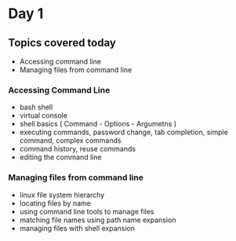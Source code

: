 # Day 1 

## Topics covered today 
- Accessing command line
- Managing files from command line



### Accessing Command Line
- bash shell
- virtual console
- shell basics ( Command - Options - Argumetns )
- executing commands, password change, tab completion, simple command, complex commands
- command history, reuse commands
- editing the command line

### Managing files from command line
- linux file system hierarchy
- locating files by name
- using command line tools to manage files
- matching file names using path name expansion
- managing files with shell expansion

